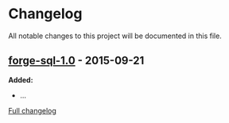 # Changelog

All notable changes to this project will be documented in this file.

## [forge-sql-1.0] - 2015-09-21

**Added:**

- ...

[Full changelog](https://github.com/nbsoft/forge/compare/471ac84c0376c4e741813938e25d66d53d964f8d...forge-sql-1.0)

[forge-sql-1.0]: https://github.com/nbsoft/forge/tree/forge-sql-1.0
